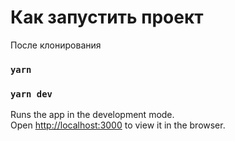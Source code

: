 # Как запустить проект

После клонирования 

### `yarn`
### `yarn dev`

Runs the app in the development mode.\
Open [http://localhost:3000](http://localhost:3000) to view it in the browser.

